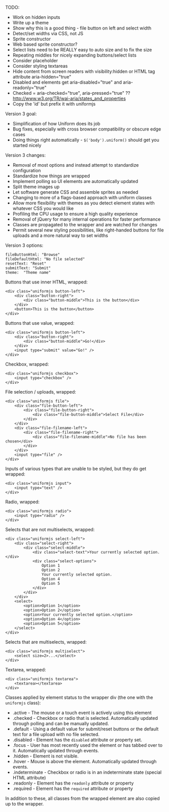 TODO:

 * Work on hidden inputs
 * Write up a theme
 * Show why this is a good thing - file button on left and select width
 * Detect/set widths via CSS, not JS
 * Sprite constructor
 * Web based sprite constructor?
 * Select lists need to be REALLY easy to auto size and to fix the size
 * Repeating middles for nicely expanding buttons/select lists
 * Consider placeholder
 * Consider styling textareas
 * Hide content from screen readers with visibility:hidden or HTML tag attribute aria-hidden="true"
 * Disabled and elements get aria-disabled="true" and aria-readonly="true"
 * Checked = aria-checked="true", aria-pressed="true" ??  http://www.w3.org/TR/wai-aria/states_and_properties
 * Copy the 'id' but prefix it with uniformjs

Version 3 goal:

 * Simplification of how Uniform does its job
 * Bug fixes, especially with cross browser compatibility or obscure edge cases
 * Doing things right automatically - `$('body').uniform()` should get you started nicely

Version 3 changes:

 * Removal of most options and instead attempt to standardize configuration
 * Standardize how things are wrapped
 * Implement polling so UI elements are automatically updated
 * Split theme images up
 * Let software generate CSS and assemble sprites as needed
 * Changing to more of a flags-based approach with uniform classes
 * Allow more flexibility with themes as you detect element states with whatever CSS you would like
 * Profiling the CPU usage to ensure a high quality experience
 * Removal of jQuery for many internal operations for faster performance
 * Classes are propagated to the wrapper and are watched for changes
 * Permit several new styling possibilities, like right-handed buttons for file uploads and a more natural way to set widths

Version 3 options:

    fileButtonHtml: "Browse"
    fileDefaultHtml: "No file selected"
    resetText: "Reset"
    submitText: "Submit"
    theme:  "Theme name"

Buttons that use inner HTML, wrapped:

    <div class="uniformjs button-left">
        <div class="button-right">
            <div class="button-middle">This is the button</div>
        </div>
        <button>This is the button</button>
    </div>

Buttons that use value, wrapped:

    <div class="uniformjs button-left">
        <div class="button-right">
            <div class="button-middle">Go!</div>
        </div>
        <input type="submit" value="Go!" />
    </div>

Checkbox, wrapped:

    <div class="uniformjs checkbox">
        <input type="checkbox" />
    </div>

File selection / uploads, wrapped:

    <div class="uniformjs file">
        <div class="file-button-left">
            <div class="file-button-right">
                <div class="file-button-middle">Select File</div>
            </div>
        </div>
        <div class="file-filename-left">
            <div class="file-filename-right">
                <div class="file-filename-middle">No file has been chosen</div>
            </div>
        </div>
        <input type="file" />
    </div>

Inputs of various types that are unable to be styled, but they do get wrapped:

    <div class="uniformjs input">
        <input type="text" />
    </div>

Radio, wrapped:

    <div class="uniformjs radio">
        <input type="radio" />
    </div>

Selects that are not multiselects, wrapped:

    <div class="uniformjs select-left">
        <div class="select-right">
            <div class="select-middle">
                <div class="select-text">Your currently selected option.</div>
                <div class="select-options">
                    Option 1
                    Option 2
                    Your currently selected option.
                    Option 4
                    Option 5
                </div>
            </div>
        </div>
        <select>
            <option>Option 1</option>
            <option>Option 2</option>
            <option>Your currently selected option.</option>
            <option>Option 4</option>
            <option>Option 5</option>
        </select>
    </div>

Selects that are multiselects, wrapped:

    <div class="uniformjs multiselect">
        <select size=2>...</select>
    </div>

Textarea, wrapped:

    <div class="uniformjs textarea">
        <textarea></textarea>
    </div>

Classes applied by element status to the wrapper div (the one with the `uniformjs` class):

 * .active - The mouse or a touch event is actively using this element
 * .checked - Checkbox or radio that is selected.  Automatically updated through polling and can be manually updated.
 * .default - Using a default value for submit/reset buttons or the default text for a file upload with no file selected.
 * .disabled - Element has the `disabled` attribute or property set.
 * .focus - User has most recently used the element or has tabbed over to it.  Automatically updated through events.
 * .hidden - Element is not visible.
 * .hover - Mouse is above the element.  Automatically updated through events.
 * .indeterminate - Checkbox or radio is in an indeterminate state (special HTML attribute)
 * .readonly - Element has the `readonly` attribute or property
 * .required - Element has the `required` attribute or property

In addition to these, all classes from the wrapped element are also copied up to the wrapper.
